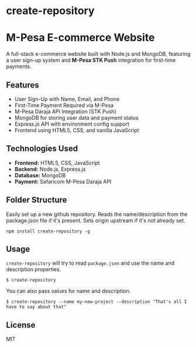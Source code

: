 # create-repository
# M-Pesa E-commerce Website

A full-stack e-commerce website built with Node.js and MongoDB, featuring a user sign-up system and **M-Pesa STK Push** integration for first-time payments.

## Features

- User Sign-Up with Name, Email, and Phone
- First-Time Payment Required via M-Pesa
- M-Pesa Daraja API Integration (STK Push)
- MongoDB for storing user data and payment status
- Express.js API with environment config support
- Frontend using HTML5, CSS, and vanilla JavaScript

## Technologies Used

- **Frontend:** HTML5, CSS, JavaScript
- **Backend:** Node.js, Express.js
- **Database:** MongoDB
- **Payment:** Safaricom M-Pesa Daraja API

## Folder Structure
Easily set up a new github repository. Reads the name/description from the package.json file if it's present. Sets origin upstream if it's not already set.

```
npm install create-repository -g
```

## Usage

`create-repository` will try to read `package.json` and use the name and description properties.

```
$ create-repository
```

You can also pass values for name and description.

```
$ create-repository --name my-new-project --description "That's all I have to say about that"
```

## License

MIT